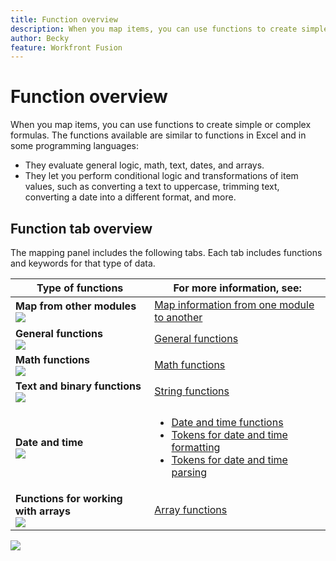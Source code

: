 ```yaml
---
title: Function overview
description: When you map items, you can use functions to create simple or complex formulas.
author: Becky
feature: Workfront Fusion
---
```

# Function overview

When you map items, you can use functions to create simple or complex formulas. The functions available are similar to functions in Excel and in some programming languages:

* They evaluate general logic, math, text, dates, and arrays. 
* They let you perform conditional logic and transformations of item values, such as converting a text to uppercase, trimming text, converting a date into a different format, and more. 

## Function tab overview

The mapping panel includes the following tabs. Each tab includes functions and keywords for that type of data.

| Type of functions | For more information, see:|
|---|---|
| **Map from other modules**<br>![](/help/workfront-fusion/references/apps-and-modules/assets/toolbar-icon-functions-you-map-from-other-modules.png) | [Map information from one module to another](/help/workfront-fusion/create-scenarios/map-data/map-data-from-one-to-another.md) |
|  **General functions**<br>![](/help/workfront-fusion/references/apps-and-modules/assets/toolbar-icon-general-function.png)|[General functions](/help/workfront-fusion/references/mapping-panel/functions/general-functions.md) |
| **Math functions**<br>![](/help/workfront-fusion/references/apps-and-modules/assets/toolbar-icon-math-functions.png)| [Math functions](/help/workfront-fusion/references/mapping-panel/functions/math-functions.md)|
| **Text and binary functions**<br>![](/help/workfront-fusion/references/apps-and-modules/assets/toolbar-icon-text&binary-functions.png)| [String functions](/help/workfront-fusion/references/mapping-panel/functions/string-functions.md)|
| **Date and time** <br> ![](/help/workfront-fusion/references/apps-and-modules/assets/toolbar-icon-date&time-functions.png)| <ul><li>[Date and time functions](/help/workfront-fusion/references/mapping-panel/functions/date-and-time-functions.md)</li><li>[Tokens for date and time formatting](/help/workfront-fusion/references/mapping-panel/functions/tokens-for-date-and-time-formatting.md)</li><li> [Tokens for date and time parsing](/help/workfront-fusion/references/mapping-panel/functions/tokens-for-date-and-time-parsing.md)</li></ul> |
|**Functions for working with arrays**<br> ![](/help/workfront-fusion/references/apps-and-modules/assets/toolbar-icon-functions-for-arrays.png)|[Array functions](/help/workfront-fusion/references/mapping-panel/functions/array-functions.md)|

![](/help/workfront-fusion/references/apps-and-modules/assets/functions-toolbar-350x189.png)





